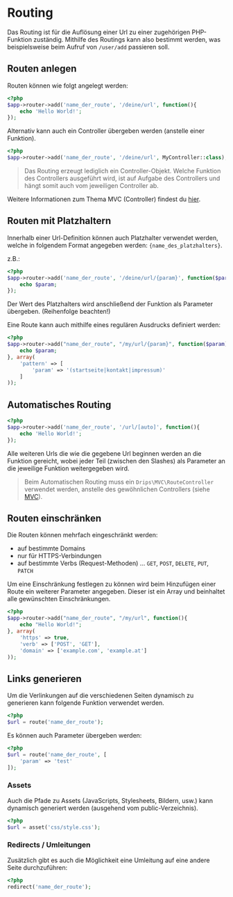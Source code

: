 # Routing

Das Routing ist für die Auflösung einer Url zu einer zugehörigen PHP-Funktion zuständig. Mithilfe des Routings kann also bestimmt werden, was beispielsweise beim Aufruf von `/user/add` passieren soll.

## Routen anlegen

Routen können wie folgt angelegt werden:

```php
<?php
$app->router->add('name_der_route', '/deine/url', function(){
    echo 'Hello World!';
});
```

Alternativ kann auch ein Controller übergeben werden (anstelle einer Funktion).

```php
<?php
$app->router->add('name_der_route', '/deine/url', MyController::class);
```

> Das Routing erzeugt lediglich ein Controller-Objekt. Welche Funktion des Controllers ausgeführt wird, ist auf Aufgabe des Controllers und hängt somit auch vom jeweiligen Controller ab.

Weitere Informationen zum Thema MVC (Controller) findest du [hier](mvc.md).

## Routen mit Platzhaltern

Innerhalb einer Url-Definition können auch Platzhalter verwendet werden, welche in folgendem Format angegeben werden: `{name_des_platzhalters}`.

z.B.:

```php
<?php
$app->router->add('name_der_route', '/deine/url/{param}', function($param){
    echo $param;
});
```

Der Wert des Platzhalters wird anschließend der Funktion als Parameter übergeben. (Reihenfolge beachten!)

Eine Route kann auch mithilfe eines regulären Ausdrucks definiert werden:

```php
<?php
$app->router->add("name_der_route", "/my/url/{param}", function($param){
    echo $param;
}, array(
    'pattern' => [
        'param' => '(startseite|kontakt|impressum)'
    ]
));
```

## Automatisches Routing

```php
<?php
$app->router->add('name_der_route', '/url/[auto]', function(){
    echo 'Hello World!';
});
```

Alle weiteren Urls die wie die gegebene Url beginnen werden an die Funktion gereicht, wobei jeder Teil (zwischen den Slashes) als Parameter an die jeweilige Funktion weitergegeben wird.

> Beim Automatischen Routing muss ein `Drips\MVC\RouteController` verwendet werden, anstelle des gewöhnlichen Controllers (siehe [MVC](mvc.md)).

## Routen einschränken

Die Routen können mehrfach eingeschränkt werden:

 - auf bestimmte Domains
 - nur für HTTPS-Verbindungen
 - auf bestimmte Verbs (Request-Methoden) ... `GET`, `POST`, `DELETE`, `PUT`, `PATCH`

Um eine Einschränkung festlegen zu können wird beim Hinzufügen einer Route ein weiterer Parameter angegeben. Dieser ist ein Array und beinhaltet alle gewünschten Einschränkungen.

```php
<?php
$app->router->add("name_der_route", "/my/url", function(){
    echo "Hello World!";
}, array(
    'https' => true,
    'verb' => ['POST', 'GET'],
    'domain' => ['example.com', 'example.at']
));
```

## Links generieren

Um die Verlinkungen auf die verschiedenen Seiten dynamisch zu generieren kann folgende Funktion verwendet werden.

```php
<?php
$url = route('name_der_route');
```

Es können auch Parameter übergeben werden:

```php
<?php
$url = route('name_der_route', [
    'param' => 'test'
]);
```

### Assets

Auch die Pfade zu Assets (JavaScripts, Stylesheets, Bildern, usw.) kann dynamisch generiert werden (ausgehend vom public-Verzeichnis).

```php
<?php
$url = asset('css/style.css');
```

### Redirects / Umleitungen

Zusätzlich gibt es auch die Möglichkeit eine Umleitung auf eine andere Seite durchzuführen:

```php
<?php
redirect('name_der_route');
```
